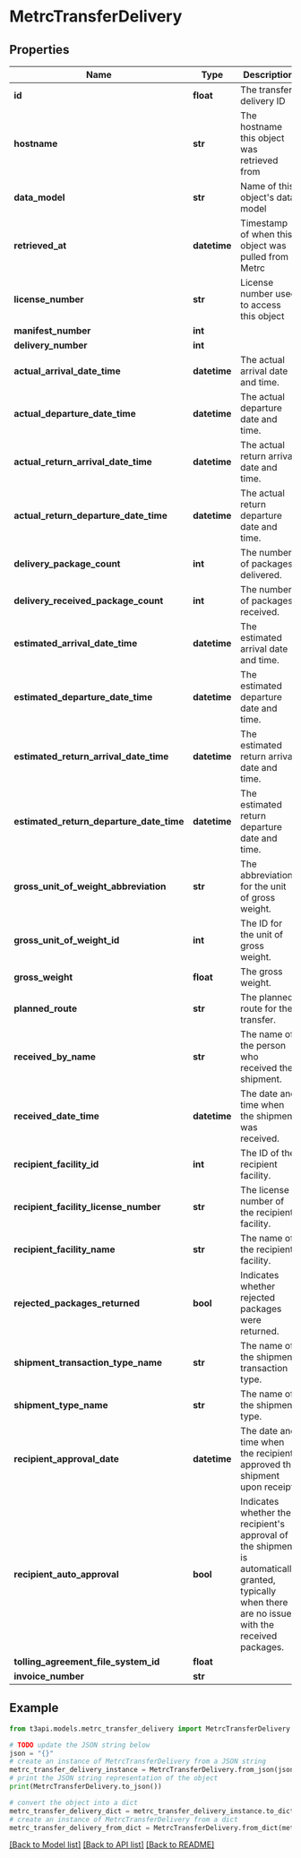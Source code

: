 # MetrcTransferDelivery


## Properties

Name | Type | Description | Notes
------------ | ------------- | ------------- | -------------
**id** | **float** | The transfer delivery ID | [optional] 
**hostname** | **str** | The hostname this object was retrieved from | [optional] 
**data_model** | **str** | Name of this object&#39;s data model | [optional] 
**retrieved_at** | **datetime** | Timestamp of when this object was pulled from Metrc | [optional] 
**license_number** | **str** | License number used to access this object | [optional] 
**manifest_number** | **int** |  | [optional] 
**delivery_number** | **int** |  | [optional] 
**actual_arrival_date_time** | **datetime** | The actual arrival date and time. | [optional] 
**actual_departure_date_time** | **datetime** | The actual departure date and time. | [optional] 
**actual_return_arrival_date_time** | **datetime** | The actual return arrival date and time. | [optional] 
**actual_return_departure_date_time** | **datetime** | The actual return departure date and time. | [optional] 
**delivery_package_count** | **int** | The number of packages delivered. | [optional] 
**delivery_received_package_count** | **int** | The number of packages received. | [optional] 
**estimated_arrival_date_time** | **datetime** | The estimated arrival date and time. | [optional] 
**estimated_departure_date_time** | **datetime** | The estimated departure date and time. | [optional] 
**estimated_return_arrival_date_time** | **datetime** | The estimated return arrival date and time. | [optional] 
**estimated_return_departure_date_time** | **datetime** | The estimated return departure date and time. | [optional] 
**gross_unit_of_weight_abbreviation** | **str** | The abbreviation for the unit of gross weight. | [optional] 
**gross_unit_of_weight_id** | **int** | The ID for the unit of gross weight. | [optional] 
**gross_weight** | **float** | The gross weight. | [optional] 
**planned_route** | **str** | The planned route for the transfer. | [optional] 
**received_by_name** | **str** | The name of the person who received the shipment. | [optional] 
**received_date_time** | **datetime** | The date and time when the shipment was received. | [optional] 
**recipient_facility_id** | **int** | The ID of the recipient facility. | [optional] 
**recipient_facility_license_number** | **str** | The license number of the recipient facility. | [optional] 
**recipient_facility_name** | **str** | The name of the recipient facility. | [optional] 
**rejected_packages_returned** | **bool** | Indicates whether rejected packages were returned. | [optional] 
**shipment_transaction_type_name** | **str** | The name of the shipment transaction type. | [optional] 
**shipment_type_name** | **str** | The name of the shipment type. | [optional] 
**recipient_approval_date** | **datetime** | The date and time when the recipient approved the shipment upon receipt. | [optional] 
**recipient_auto_approval** | **bool** | Indicates whether the recipient&#39;s approval of the shipment is automatically granted, typically when there are no issues with the received packages. | [optional] 
**tolling_agreement_file_system_id** | **float** |  | [optional] 
**invoice_number** | **str** |  | [optional] 

## Example

```python
from t3api.models.metrc_transfer_delivery import MetrcTransferDelivery

# TODO update the JSON string below
json = "{}"
# create an instance of MetrcTransferDelivery from a JSON string
metrc_transfer_delivery_instance = MetrcTransferDelivery.from_json(json)
# print the JSON string representation of the object
print(MetrcTransferDelivery.to_json())

# convert the object into a dict
metrc_transfer_delivery_dict = metrc_transfer_delivery_instance.to_dict()
# create an instance of MetrcTransferDelivery from a dict
metrc_transfer_delivery_from_dict = MetrcTransferDelivery.from_dict(metrc_transfer_delivery_dict)
```
[[Back to Model list]](../README.md#documentation-for-models) [[Back to API list]](../README.md#documentation-for-api-endpoints) [[Back to README]](../README.md)


